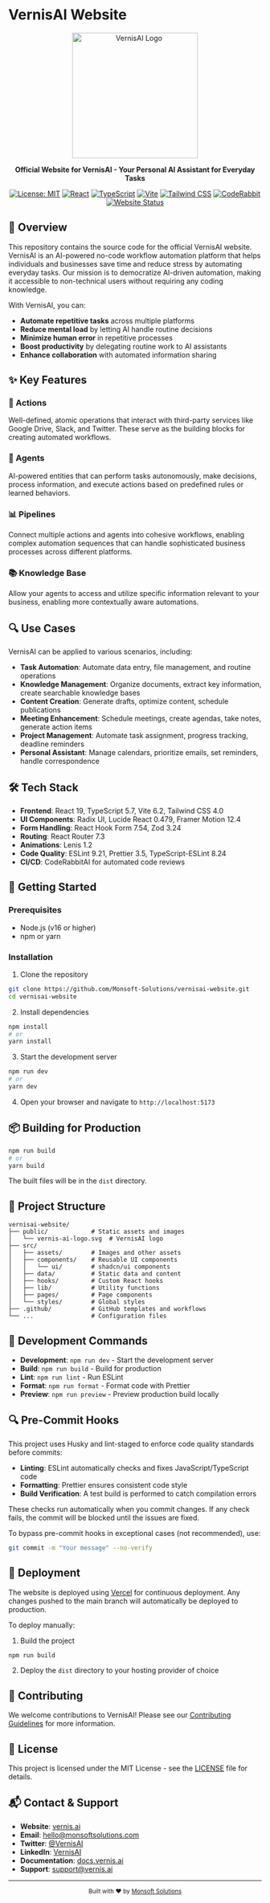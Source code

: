 # VernisAI Website

<div align="center">
  <img src="public/vernis-ai-logo.svg" alt="VernisAI Logo" width="250" />
  <p><strong>Official Website for VernisAI - Your Personal AI Assistant for Everyday Tasks</strong></p>
  
  [![License: MIT](https://img.shields.io/badge/License-MIT-yellow.svg)](https://opensource.org/licenses/MIT)
  [![React](https://img.shields.io/badge/React-19.0-blue.svg)](https://reactjs.org/)
  [![TypeScript](https://img.shields.io/badge/TypeScript-5.7-blue.svg)](https://www.typescriptlang.org/)
  [![Vite](https://img.shields.io/badge/Vite-6.2-purple.svg)](https://vitejs.dev/)
  [![Tailwind CSS](https://img.shields.io/badge/Tailwind-4.0-38B2AC.svg)](https://tailwindcss.com/)
  [![CodeRabbit](https://img.shields.io/badge/CodeRabbit-AI-FF69B4.svg)](https://coderabbit.ai/)
  [![Website Status](https://img.shields.io/website?url=https%3A%2F%2Fvernis.ai)](https://vernis.ai)
</div>

## 🚀 Overview

This repository contains the source code for the official VernisAI website. VernisAI is an AI-powered no-code workflow automation platform that helps individuals and businesses save time and reduce stress by automating everyday tasks. Our mission is to democratize AI-driven automation, making it accessible to non-technical users without requiring any coding knowledge.

With VernisAI, you can:

- **Automate repetitive tasks** across multiple platforms
- **Reduce mental load** by letting AI handle routine decisions
- **Minimize human error** in repetitive processes
- **Boost productivity** by delegating routine work to AI assistants
- **Enhance collaboration** with automated information sharing

## ✨ Key Features

### 🔄 Actions

Well-defined, atomic operations that interact with third-party services like Google Drive, Slack, and Twitter. These serve as the building blocks for creating automated workflows.

### 🤖 Agents

AI-powered entities that can perform tasks autonomously, make decisions, process information, and execute actions based on predefined rules or learned behaviors.

### 📊 Pipelines

Connect multiple actions and agents into cohesive workflows, enabling complex automation sequences that can handle sophisticated business processes across different platforms.

### 📚 Knowledge Base

Allow your agents to access and utilize specific information relevant to your business, enabling more contextually aware automations.

## 🔍 Use Cases

VernisAI can be applied to various scenarios, including:

- **Task Automation**: Automate data entry, file management, and routine operations
- **Knowledge Management**: Organize documents, extract key information, create searchable knowledge bases
- **Content Creation**: Generate drafts, optimize content, schedule publications
- **Meeting Enhancement**: Schedule meetings, create agendas, take notes, generate action items
- **Project Management**: Automate task assignment, progress tracking, deadline reminders
- **Personal Assistant**: Manage calendars, prioritize emails, set reminders, handle correspondence

## 🛠️ Tech Stack

- **Frontend**: React 19, TypeScript 5.7, Vite 6.2, Tailwind CSS 4.0
- **UI Components**: Radix UI, Lucide React 0.479, Framer Motion 12.4
- **Form Handling**: React Hook Form 7.54, Zod 3.24
- **Routing**: React Router 7.3
- **Animations**: Lenis 1.2
- **Code Quality**: ESLint 9.21, Prettier 3.5, TypeScript-ESLint 8.24
- **CI/CD**: CodeRabbitAI for automated code reviews

## 🚀 Getting Started

### Prerequisites

- Node.js (v16 or higher)
- npm or yarn

### Installation

1. Clone the repository

```bash
git clone https://github.com/Monsoft-Solutions/vernisai-website.git
cd vernisai-website
```

2. Install dependencies

```bash
npm install
# or
yarn install
```

3. Start the development server

```bash
npm run dev
# or
yarn dev
```

4. Open your browser and navigate to `http://localhost:5173`

## 📦 Building for Production

```bash
npm run build
# or
yarn build
```

The built files will be in the `dist` directory.

## 📂 Project Structure

```
vernisai-website/
├── public/            # Static assets and images
│   └── vernis-ai-logo.svg  # VernisAI logo
├── src/
│   ├── assets/        # Images and other assets
│   ├── components/    # Reusable UI components
│   │   └── ui/        # shadcn/ui components
│   ├── data/          # Static data and content
│   ├── hooks/         # Custom React hooks
│   ├── lib/           # Utility functions
│   ├── pages/         # Page components
│   └── styles/        # Global styles
├── .github/           # GitHub templates and workflows
└── ...                # Configuration files
```

## 🧪 Development Commands

- **Development**: `npm run dev` - Start the development server
- **Build**: `npm run build` - Build for production
- **Lint**: `npm run lint` - Run ESLint
- **Format**: `npm run format` - Format code with Prettier
- **Preview**: `npm run preview` - Preview production build locally

## 🔍 Pre-Commit Hooks

This project uses Husky and lint-staged to enforce code quality standards before commits:

- **Linting**: ESLint automatically checks and fixes JavaScript/TypeScript code
- **Formatting**: Prettier ensures consistent code style
- **Build Verification**: A test build is performed to catch compilation errors

These checks run automatically when you commit changes. If any check fails, the commit will be blocked until the issues are fixed.

To bypass pre-commit hooks in exceptional cases (not recommended), use:

```bash
git commit -m "Your message" --no-verify
```

## 🚀 Deployment

The website is deployed using [Vercel](https://vercel.com) for continuous deployment. Any changes pushed to the main branch will automatically be deployed to production.

To deploy manually:

1. Build the project

```bash
npm run build
```

2. Deploy the `dist` directory to your hosting provider of choice

## 🤝 Contributing

We welcome contributions to VernisAI! Please see our [Contributing Guidelines](.github/CONTRIBUTING.md) for more information.

## 📄 License

This project is licensed under the MIT License - see the [LICENSE](LICENSE) file for details.

## 📬 Contact & Support

- **Website**: [vernis.ai](https://vernis.ai)
- **Email**: hello@monsoftsolutions.com
- **Twitter**: [@VernisAI](https://twitter.com/VernisAI)
- **LinkedIn**: [VernisAI](https://linkedin.com/company/vernisai)
- **Documentation**: [docs.vernis.ai](https://docs.vernis.ai)
- **Support**: [support@vernis.ai](mailto:support@vernis.ai)

---

<div align="center">
  <sub>Built with ❤️ by <a href="https://monsoftsolutions.com">Monsoft Solutions</a></sub>
</div>
